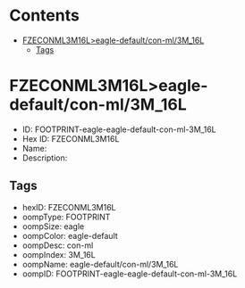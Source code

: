 



Contents
========

* [FZECONML3M16L>eagle-default/con-ml/3M_16L](#fzeconml3m16leagle-defaultcon-ml3m_16l)
	* [Tags](#tags)

# FZECONML3M16L>eagle-default/con-ml/3M_16L

- ID: FOOTPRINT-eagle-eagle-default-con-ml-3M_16L
- Hex ID: FZECONML3M16L
- Name: 
- Description: 

## Tags

- hexID: FZECONML3M16L
- oompType: FOOTPRINT
- oompSize: eagle
- oompColor: eagle-default
- oompDesc: con-ml
- oompIndex: 3M_16L
- oompName: eagle-default/con-ml/3M_16L
- oompID: FOOTPRINT-eagle-eagle-default-con-ml-3M_16L
